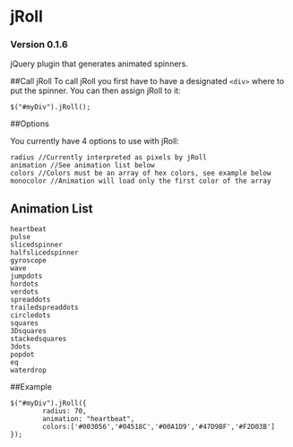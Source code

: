# jRoll
### Version 0.1.6
jQuery plugin that generates animated spinners.

##Call jRoll
To call jRoll you first have to have a designated `<div>` where to put the spinner.
You can then assign jRoll to it:
```
$("#myDiv").jRoll();
```

##Options

You currently have 4 options to use with jRoll:
```
radius //Currently interpreted as pixels by jRoll
animation //See animation list below
colors //Colors must be an array of hex colors, see example below
monocolor //Animation will load only the first color of the array
```

## Animation List
```
heartbeat
pulse
slicedspinner
halfslicedspinner
gyroscope
wave
jumpdots
hordots
verdots
spreaddots
trailedspreaddots
circledots
squares
3Dsquares
stackedsquares
3dots
popdot
eq
waterdrop
```

##Example

```
$("#myDiv").jRoll({
        radius: 70, 
		animation: "heartbeat",
		colors:['#003056','#04518C','#00A1D9','#47D9BF','#F2D03B']
});
```
